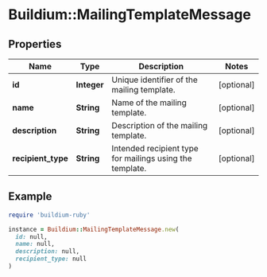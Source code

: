 # Buildium::MailingTemplateMessage

## Properties

| Name | Type | Description | Notes |
| ---- | ---- | ----------- | ----- |
| **id** | **Integer** | Unique identifier of the mailing template. | [optional] |
| **name** | **String** | Name of the mailing template. | [optional] |
| **description** | **String** | Description of the mailing template. | [optional] |
| **recipient_type** | **String** | Intended recipient type for mailings using the template. | [optional] |

## Example

```ruby
require 'buildium-ruby'

instance = Buildium::MailingTemplateMessage.new(
  id: null,
  name: null,
  description: null,
  recipient_type: null
)
```

